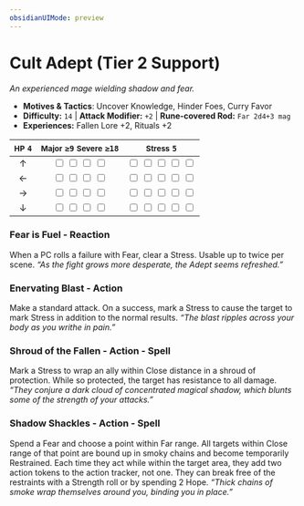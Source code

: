 ```yaml
---
obsidianUIMode: preview
---
```

# Cult Adept (Tier 2 Support)

*An experienced mage wielding shadow and fear.*

- **Motives & Tactics**: Uncover Knowledge, Hinder Foes, Curry Favor
- **Difficulty:** `14` | **Attack Modifier:** `+2` | **Rune-covered Rod:** `Far 2d4+3 mag`
- **Experiences:** Fallen Lore +2, Rituals +2

| <small>HP</small> `4` | <small>Major</small> `≥9` <small>Severe</small> `≥18` | <small>Stress</small> `5` |
|:-:|:-:|:-:|
| ↑ |  <input type="checkbox" unchecked id="9eb0a602"> <input type="checkbox" unchecked id="ebdba605"> <input type="checkbox" unchecked id="2174ad03"> <input type="checkbox" unchecked id="bb98883a"> |  <input type="checkbox" unchecked id="96f3105e"> <input type="checkbox" unchecked id="bc7863a3"> <input type="checkbox" unchecked id="666528db"> <input type="checkbox" unchecked id="cefa03e9"> <input type="checkbox" unchecked id="c9b39453"> |
| ← |  <input type="checkbox" unchecked id="f513436d"> <input type="checkbox" unchecked id="343b1f82"> <input type="checkbox" unchecked id="087d04a2"> <input type="checkbox" unchecked id="5b90471a"> |  <input type="checkbox" unchecked id="e53ea9a2"> <input type="checkbox" unchecked id="8e0ef24d"> <input type="checkbox" unchecked id="1831aebf"> <input type="checkbox" unchecked id="aac215e4"> <input type="checkbox" unchecked id="10d8f7d3"> |
| → |  <input type="checkbox" unchecked id="b4202c95"> <input type="checkbox" unchecked id="fa9d83f2"> <input type="checkbox" unchecked id="97574a53"> <input type="checkbox" unchecked id="5a96c148"> |  <input type="checkbox" unchecked id="f34ffa5e"> <input type="checkbox" unchecked id="efdca1cd"> <input type="checkbox" unchecked id="67042ab7"> <input type="checkbox" unchecked id="10386714"> <input type="checkbox" unchecked id="20cc37f7"> |
| ↓ |  <input type="checkbox" unchecked id="e82624a0"> <input type="checkbox" unchecked id="10c119da"> <input type="checkbox" unchecked id="0f9439b0"> <input type="checkbox" unchecked id="3d3b2a87"> |  <input type="checkbox" unchecked id="9a2e1c11"> <input type="checkbox" unchecked id="f4be5ba3"> <input type="checkbox" unchecked id="bba0a835"> <input type="checkbox" unchecked id="6261e22c"> <input type="checkbox" unchecked id="8a84bfae"> |

### Fear is Fuel - Reaction

When a PC rolls a failure with Fear, clear a Stress. Usable up to twice per scene. *“As the fight grows more desperate, the Adept seems refreshed.”*

### Enervating Blast - Action

Make a standard attack. On a success, mark a Stress to cause the target to mark Stress in addition to the normal results. *“The blast ripples across your body as you writhe in pain.”*

### Shroud of the Fallen - Action - Spell

Mark a Stress to wrap an ally within Close distance in a shroud of protection. While so protected, the target has resistance to all damage. *“They conjure a dark cloud of concentrated magical shadow, which blunts some of the strength of your attacks.”*

### Shadow Shackles - Action - Spell

Spend a Fear and choose a point within Far range. All targets within Close range of that point are bound up in smoky chains and become temporarily Restrained. Each time they act while within the target area, they add two action tokens to the action tracker, not one. They can break free of the restraints with a Strength roll or by spending 2 Hope. *“Thick chains of smoke wrap themselves around you, binding you in place.”*
